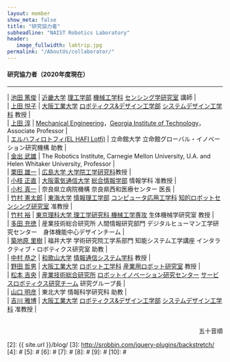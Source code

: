 ```yaml
---
layout: member
show_meta: false
title: "研究協力者"
subheadline: "NAIST Robotics Laboratory"
header:
   image_fullwidth: labtrip.jpg
permalink: "/AboutUs/collaborator/"
---
```



#### 研究協力者（2020年度現在）
___

| <a href="https://www.kindai.ac.jp/sci/education/faculty_and_research/rewrite.php?name=06_ikeda_atsutoshi">池田 篤俊</a> | <a href="https://www.kindai.ac.jp/">近畿大学</a> <a href="https://www.kindai.ac.jp/sci/">理工学部</a> <a href="https://www.kindai.ac.jp/sci/department/mechanical_engineering.html">機械工学科</a> <a href="http://srl.mec.kindai.ac.jp/">センシング学研究室</a> 講師 |   
| <a href="https://www.oit.ac.jp/laboratory/room/232">上田 悦子</a> | <a href="https://www.oit.ac.jp/">大阪工業大学</a> <a href="https://www.oit.ac.jp/rd/">ロボティクス&デザイン工学部</a> <a href="https://www.oit.ac.jp/rd/department/system.html">システムデザイン工学科</a> 教授 |  
| <a href="http://www.biorobotics.gatech.edu/wp/people/jun-ueda/">上田 淳</a> | <a href="http://www.me.gatech.edu/">Mechanical Engineering</a>，<a href="http://www.gatech.edu/">Georgia Institute of Technology</a>，Associate Professor |  
| <a href="https://lotfielhafi.com/">エルハフィロトフィ(EL HAFI Lotfi)</a> | 立命館大学 立命館グローバル・イノベーション研究機構 助教 |  
| <a href="https://www.ri.cmu.edu/ri-faculty/takeo-kanade/">金出 武雄</a>	| The Robotics Institute, Carnegie Mellon University, U.A. and Helen Whitaker University, Professor |  
| <a href="http://www.bsys.hiroshima-u.ac.jp/~kurita/">栗田 雄一</a> | <a href="https://www.hiroshima-u.ac.jp/eng/">広島大学 大学院工学研究科</a>教授 |  
| <a href="https://sites.google.com/site/masanaokoeda/">小枝 正直</a> | <a href="https://www.osakac.ac.jp/">大阪電気通信大学</a> <a href="https://www.osakac.ac.jp/faculty/isa/">総合情報学部</a> 情報学科 准教授 |  
| <a href="http://seiwa-mc.jp/departments/medical/orthopedics/staff">小杉 真一</a> | 奈良県立病院機構 奈良県西和医療センター 医長 |   
| <a href="http://takemura-lab.org/wordpress/">竹村 憲太郎</a> | <a href="https://www.u-tokai.ac.jp/">東海大学</a> <a href="https://www.u-tokai.ac.jp/academics/undergraduate/information_science_and_t/">情報理工学部</a> <a href="https://www.u-tokai.ac.jp/academics/undergraduate/information_science_and_t/applied_computer_engineer/">コンピュータ応用工学科</a> <a href="http://takemura-lab.org/wordpress/">知的ロボットセンシング研究室</a> 准教授 |  
| <a href="http://www.rs.noda.tus.ac.jp/takemura/">竹村 裕</a> | <a href="http://www.sut.ac.jp/fac_grad/grad/riko/mec.html">東京理科大学 理工学研究科 機械工学専攻</a> 生体機械学研究室 教授 |  
| <a href="https://www.airc.aist.go.jp/dhrt/">多田 充徳</a> | 産業技術総合研究所 人間情報研究部門 デジタルヒューマン工学研究センター　身体機能中心デザインチーム |  
| <a href="https://satoki-t.github.io/">築地原 里樹</a> | 福井大学 学術研究院工学系部門 知能システム工学講座 インタラクティブ・ロボティクス研究室 助教 |  
| <a href="http://www.wakayama-u.ac.jp/~ntakayuk/">中村 恭之</a> | <a href="http://www.wakayama-u.ac.jp/">和歌山大学</a> <a href="http://www.sys.wakayama-u.ac.jp/cc/">情報通信システム学科</a> 教授 |  
| <a href="http://research-db.oit.ac.jp/html/100001075_ja.html">野田 哲男</a> | <a href="https://www.oit.ac.jp/">大阪工業大学</a> <a href="https://www.oit.ac.jp/rd/department/robotics.html">ロボット工学科</a> <a href="https://www.oit.ac.jp/laboratory/room/246">産業用ロボット研究室</a> 教授 |  
| <a href="https://sites.google.com/site/yoshiomatsumotorobotics/">松本 吉央</a> | <a href="https://www.aist.go.jp/">産業技術総合研究所</a> <a href="https://unit.aist.go.jp/rirc/">ロボットイノベーション研究センター</a> <a href="https://unit.aist.go.jp/rirc/srrt/index.html">サービスロボティクス研究チーム</a> 研究グループ長 |  
| <a href="http://akihikoy.net/info/index-j.php">山口 明彦</a> | 東北大学 情報科学研究科 助教 |  
| <a href="http://assistive-device.org/profile.html">吉川 雅博</a> | <a href="https://www.oit.ac.jp/">大阪工業大学</a> <a href="https://www.oit.ac.jp/rd/">ロボティクス&デザイン工学部</a> <a href="https://www.oit.ac.jp/rd/department/system.html">システムデザイン工学科</a> 准教授 |  

<br/>
<div align="right">五十音順 </div>






 [1]: http://kramdown.gettalong.org/converter/html.html#toc
 [2]: {{ site.url }}/blog/
 [3]: http://srobbin.com/jquery-plugins/backstretch/
 [4]: #
 [5]: #
 [6]: #
 [7]: #
 [8]: #
 [9]: #
 [10]: #
